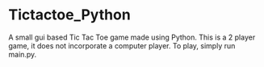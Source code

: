 # Tictactoe_Python
A small gui based Tic Tac Toe game made using Python.
This is a 2 player game, it does not incorporate a computer player.
To play, simply run main.py.

